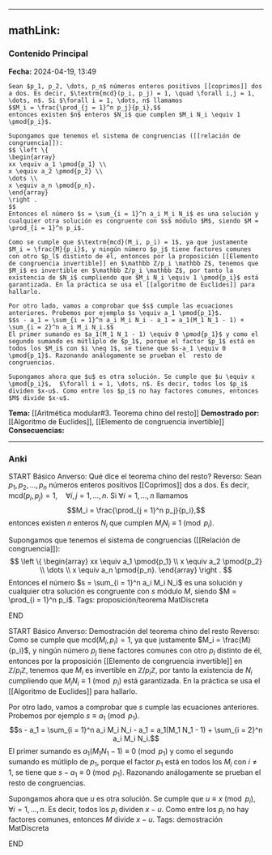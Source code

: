 
---
mathLink:
---
### Contenido Principal

**Fecha:** 2024-04-19, 13:49

```ad-theorem
Sean $p_1, p_2, \dots, p_n$ números enteros positivos [[coprimos]] dos a dos. Es decir, $\textrm{mcd}(p_i, p_j) = 1, \quad \forall i,j = 1, \dots, n$. Si $\forall i = 1, \dots, n$ llamamos
$$M_i = \frac{\prod_{j = 1}^n p_j}{p_i},$$
entonces existen $n$ enteros $N_i$ que cumplen $M_i N_i \equiv 1 \pmod{p_i}$.

Supongamos que tenemos el sistema de congruencias ([[relación de congruencia]]):
$$ \left \{
\begin{array}
xx \equiv a_1 \pmod{p_1} \\
x \equiv a_2 \pmod{p_2} \\
\dots \\
x \equiv a_n \pmod{p_n}.
\end{array}
\right .
$$
Entonces el número $s = \sum_{i = 1}^n a_i M_i N_i$ es una solución y cualquier otra solución es congruente con $s$ módulo $M$, siendo $M = \prod_{i = 1}^n p_i$.
```

```ad-proof
Como se cumple que $\textrm{mcd}(M_i, p_i) = 1$, ya que justamente $M_i = \frac{M}{p_i}$, y ningún número $p_j$ tiene factores comunes con otro $p_l$ distinto de él, entonces por la proposición [[Elemento de congruencia invertible]] en $\mathbb Z/p_i \mathbb Z$, tenemos que $M_i$ es invertible en $\mathbb Z/p_i \mathbb Z$, por tanto la existencia de $N_i$ cumpliendo que $M_i N_i \equiv 1 \pmod{p_i}$ está garantizada. En la práctica se usa el [[algoritmo de Euclides]] para hallarlo.

Por otro lado, vamos a comprobar que $s$ cumple las ecuaciones anteriores. Probemos por ejemplo $s \equiv a_1 \pmod{p_1}$.
$$s - a_1 = \sum_{i = 1}^n a_i M_i N_i - a_1 = a_1(M_1 N_1 - 1) + \sum_{i = 2}^n a_i M_i N_i.$$
El primer sumando es $a_1(M_1 N_1 - 1) \equiv 0 \pmod{p_1}$ y como el segundo sumando es mútliplo de $p_1$, porque el factor $p_1$ está en todos los $M_i$ con $i \neq 1$, se tiene que $s-a_1 \equiv 0 \pmod{p_1}$. Razonando análogamente se prueban el  resto de congruencias.

Supongamos ahora que $u$ es otra solución. Se cumple que $u \equiv x \pmod{p_i}$,  $\forall i = 1, \dots, n$. Es decir, todos los $p_i$ dividen $x-u$. Como entre los $p_i$ no hay factores comunes, entonces $M$ divide $x-u$.
```


**Tema:** [[Aritmética modular#3. Teorema chino del resto]]
**Demostrado por:** [[Algoritmo de Euclides]], [[Elemento de congruencia invertible]]
**Consecuencias:**

---
### Anki

START
Básico
Anverso: Qué dice el teorema chino del resto?
Reverso: Sean $p_1, p_2, \dots, p_n$ números enteros positivos [[Coprimos]] dos a dos. Es decir, $\textrm{mcd}(p_i, p_j) = 1, \quad \forall i,j = 1, \dots, n$. Si $\forall i = 1, \dots, n$ llamamos
$$M_i = \frac{\prod_{j = 1}^n p_j}{p_i},$$
entonces existen $n$ enteros $N_i$ que cumplen $M_i N_i \equiv 1 \pmod{p_i}$.

Supongamos que tenemos el sistema de congruencias ([[Relación de congruencia]]):
$$ \left \{
\begin{array}
xx \equiv a_1 \pmod{p_1} \\
x \equiv a_2 \pmod{p_2} \\
\dots \\
x \equiv a_n \pmod{p_n}.
\end{array}
\right .
$$
Entonces el número $s = \sum_{i = 1}^n a_i M_i N_i$ es una solución y cualquier otra solución es congruente con $s$ módulo $M$, siendo $M = \prod_{i = 1}^n p_i$.
Tags: proposición/teorema MatDiscreta
<!--ID: 1717176517249-->
END

START
Básico
Anverso: Demostración del teorema chino del resto
Reverso: Como se cumple que $\textrm{mcd}(M_i, p_i) = 1$, ya que justamente $M_i = \frac{M}{p_i}$, y ningún número $p_j$ tiene factores comunes con otro $p_l$ distinto de él, entonces por la proposición [[Elemento de congruencia invertible]] en $\mathbb Z/p_i \mathbb Z$, tenemos que $M_i$ es invertible en $\mathbb Z/p_i \mathbb Z$, por tanto la existencia de $N_i$ cumpliendo que $M_i N_i \equiv 1 \pmod{p_i}$ está garantizada. En la práctica se usa el [[Algoritmo de Euclides]] para hallarlo.

Por otro lado, vamos a comprobar que $s$ cumple las ecuaciones anteriores. Probemos por ejemplo $s \equiv a_1 \pmod{p_1}$.
$$s - a_1 = \sum_{i = 1}^n a_i M_i N_i - a_1 = a_1(M_1 N_1 - 1) + \sum_{i = 2}^n a_i M_i N_i.$$
El primer sumando es $a_1(M_1 N_1 - 1) \equiv 0 \pmod{p_1}$ y como el segundo sumando es mútliplo de $p_1$, porque el factor $p_1$ está en todos los $M_i$ con $i \neq 1$, se tiene que $s-a_1 \equiv 0 \pmod{p_1}$. Razonando análogamente se prueban el resto de congruencias.

Supongamos ahora que $u$ es otra solución. Se cumple que $u \equiv x \pmod{p_i}$,  $\forall i = 1, \dots, n$. Es decir, todos los $p_i$ dividen $x-u$. Como entre los $p_i$ no hay factores comunes, entonces $M$ divide $x-u$.
Tags: demostración MatDiscreta
<!--ID: 1717176517252-->
END